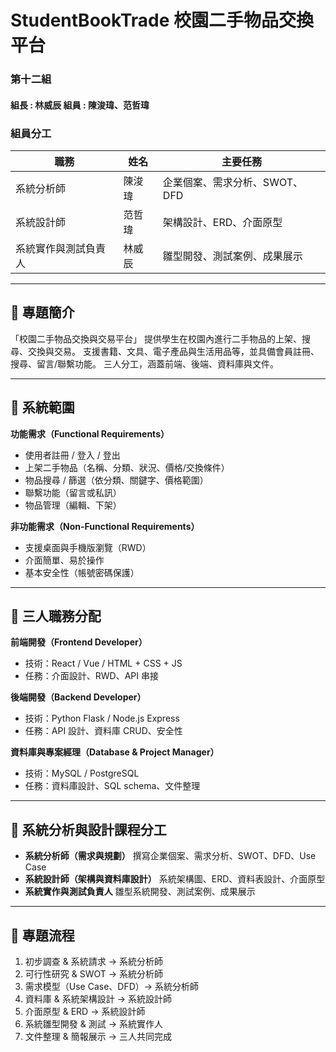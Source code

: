 # StudentBookTrade 校園二手物品交換平台

### 第十二組

#### 組長 : 林威辰  組員 : 陳浚瑋、范哲瑋

### 組員分工

| 職務         | 姓名  | 主要任務               |
| ---------- | --- | ------------------ |
| 系統分析師      | 陳浚瑋 | 企業個案、需求分析、SWOT、DFD |
| 系統設計師      | 范哲瑋 | 架構設計、ERD、介面原型      |
| 系統實作與測試負責人 | 林威辰 | 雛型開發、測試案例、成果展示     |

---

## 📌 專題簡介

「校園二手物品交換與交易平台」
提供學生在校園內進行二手物品的上架、搜尋、交換與交易。
支援書籍、文具、電子產品與生活用品等，並具備會員註冊、搜尋、留言/聯繫功能。
三人分工，涵蓋前端、後端、資料庫與文件。

---

## 📌 系統範圍

**功能需求（Functional Requirements）**

* 使用者註冊 / 登入 / 登出
* 上架二手物品（名稱、分類、狀況、價格/交換條件）
* 物品搜尋 / 篩選（依分類、關鍵字、價格範圍）
* 聯繫功能（留言或私訊）
* 物品管理（編輯、下架）

**非功能需求（Non-Functional Requirements）**

* 支援桌面與手機版瀏覽（RWD）
* 介面簡單、易於操作
* 基本安全性（帳號密碼保護）

---

## 📌 三人職務分配

**前端開發（Frontend Developer）**

* 技術：React / Vue / HTML + CSS + JS
* 任務：介面設計、RWD、API 串接

**後端開發（Backend Developer）**

* 技術：Python Flask / Node.js Express
* 任務：API 設計、資料庫 CRUD、安全性

**資料庫與專案經理（Database & Project Manager）**

* 技術：MySQL / PostgreSQL
* 任務：資料庫設計、SQL schema、文件整理

---

## 📌 系統分析與設計課程分工

* **系統分析師（需求與規劃）**
  撰寫企業個案、需求分析、SWOT、DFD、Use Case
* **系統設計師（架構與資料庫設計）**
  系統架構圖、ERD、資料表設計、介面原型
* **系統實作與測試負責人**
  雛型系統開發、測試案例、成果展示

---

## 📌 專題流程

1. 初步調查 & 系統請求 → 系統分析師
2. 可行性研究 & SWOT → 系統分析師
3. 需求模型（Use Case、DFD）→ 系統分析師
4. 資料庫 & 系統架構設計 → 系統設計師
5. 介面原型 & ERD → 系統設計師
6. 系統雛型開發 & 測試 → 系統實作人
7. 文件整理 & 簡報展示 → 三人共同完成
